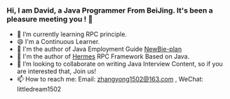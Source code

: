 

### Hi, I am David, a Java Programmer From BeiJing. It's been a pleasure meeting you !  🥰

- 🔭 I’m currently learning RPC principle.
- 😄 I'm a Continuous Learner.
- 🔗 I'm the author of Java Employment Guide [NewBie-plan](https://github.com/553899811/NewBie-Plan/) 
- 🔗 I'm the author of [Hermes](https://github.com/553899811/Hermes) RPC Framework Based on Java. 
- 👯 I’m looking to collaborate on writing Java Interview Content, so if you are interested that, Join us!
- 📫 How to reach me: Email: zhangyong1502@163.com , WeChat: littledream1502

